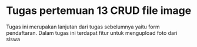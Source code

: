 # Tugas pertemuan 13 CRUD file image
Tugas ini merupakan lanjutan dari tugas sebelumnya yaitu form pendaftaran. Dalam tugas ini terdapat fitur untuk mengupload foto dari siswa
